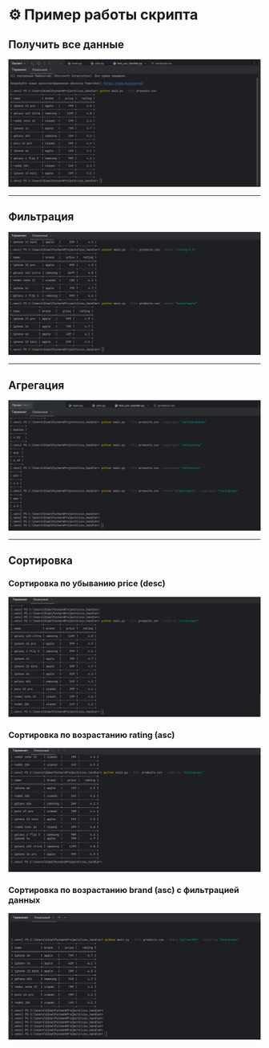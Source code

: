 # ⚙ Пример работы скрипта

## Получить все данные
<img src="screenshots/screenshot_1.png" alt="Получить все данные">

---

## Фильтрация
<img src="screenshots/screenshot_3.png" alt="Получить отфильтрованные данные">

---

## Агрегация
<img src="screenshots/screenshot_4.png" alt="Получить результаты агрегации">

---

## Сортировка
### Сортировка по убыванию price (desc)
<img src="screenshots/screenshot_5.png" alt="Получить отсортированные по убыванию данные">

### Сортировка по возрастанию rating (asc)
<img src="screenshots/screenshot_6.png" alt="Получить отсортированные по возрастанию данные">

### Сортировка по возрастанию brand (asc) с фильтрацией данных
<img src="screenshots/screenshot_7.png" alt="Получить отсортированные и отфильтрованные данные">